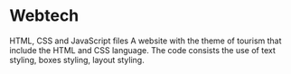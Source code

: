 # Webtech
HTML, CSS and JavaScript files
A website with the theme of tourism that include the HTML and CSS language. The code consists the use of text styling, boxes styling, layout styling.
